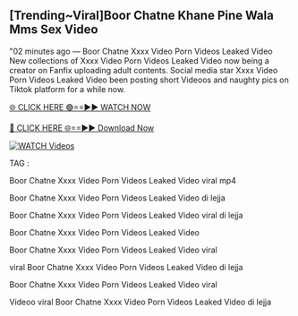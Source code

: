 ## [Trending~Viral]Boor Chatne Khane Pine Wala Mms Sex Video


"02 minutes ago —  Boor Chatne Xxxx Video Porn Videos Leaked Video New collections of   Xxxx Video Porn Videos Leaked Video now being a creator on Fanfix uploading adult contents. Social media star   Xxxx Video Porn Videos Leaked Video been posting short Videoos and naughty pics on Tiktok platform for a while now.


[🌐 CLICK HERE 🟢==►► WATCH NOW](https://wtach.club/leakvideo/)

[🔴 CLICK HERE 🌐==►► Download Now](https://wtach.club/leakvideo/)

[![WATCH Videos](https://i.imgur.com/dJHk4Zq.gif)](https://wtach.club/leakvideo/)


TAG :

Boor Chatne Xxxx Video Porn Videos Leaked Video viral mp4

Boor Chatne Xxxx Video Porn Videos Leaked Video di lejja

Boor Chatne Xxxx Video Porn Videos Leaked Video viral di lejja

Boor Chatne Xxxx Video Porn Videos Leaked Video

Boor Chatne Xxxx Video Porn Videos Leaked Video viral

viral Boor Chatne Xxxx Video Porn Videos Leaked Video di lejja

Boor Chatne Xxxx Video Porn Videos Leaked Video viral

Videoo viral Boor Chatne Xxxx Video Porn Videos Leaked Video di lejja
